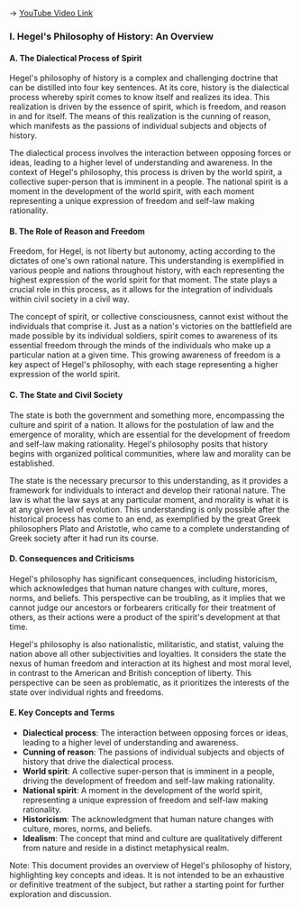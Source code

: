-> [YouTube Video Link](https://www.youtube.com/watch?v=AujF0bbiP_8&list=PL30RAv-0lkxGh5iMfRmZV8wEVeN50K06X&index=28&pp=iAQB)

### I. Hegel's Philosophy of History: An Overview
#### A. The Dialectical Process of Spirit

Hegel's philosophy of history is a complex and challenging doctrine that can be distilled into four key sentences. At its core, history is the dialectical process whereby spirit comes to know itself and realizes its idea. This realization is driven by the essence of spirit, which is freedom, and reason in and for itself. The means of this realization is the cunning of reason, which manifests as the passions of individual subjects and objects of history.

The dialectical process involves the interaction between opposing forces or ideas, leading to a higher level of understanding and awareness. In the context of Hegel's philosophy, this process is driven by the world spirit, a collective super-person that is imminent in a people. The national spirit is a moment in the development of the world spirit, with each moment representing a unique expression of freedom and self-law making rationality.

#### B. The Role of Reason and Freedom

Freedom, for Hegel, is not liberty but autonomy, acting according to the dictates of one's own rational nature. This understanding is exemplified in various people and nations throughout history, with each representing the highest expression of the world spirit for that moment. The state plays a crucial role in this process, as it allows for the integration of individuals within civil society in a civil way.

The concept of spirit, or collective consciousness, cannot exist without the individuals that comprise it. Just as a nation's victories on the battlefield are made possible by its individual soldiers, spirit comes to awareness of its essential freedom through the minds of the individuals who make up a particular nation at a given time. This growing awareness of freedom is a key aspect of Hegel's philosophy, with each stage representing a higher expression of the world spirit.

#### C. The State and Civil Society

The state is both the government and something more, encompassing the culture and spirit of a nation. It allows for the postulation of law and the emergence of morality, which are essential for the development of freedom and self-law making rationality. Hegel's philosophy posits that history begins with organized political communities, where law and morality can be established.

The state is the necessary precursor to this understanding, as it provides a framework for individuals to interact and develop their rational nature. The law is what the law says at any particular moment, and morality is what it is at any given level of evolution. This understanding is only possible after the historical process has come to an end, as exemplified by the great Greek philosophers Plato and Aristotle, who came to a complete understanding of Greek society after it had run its course.

#### D. Consequences and Criticisms

Hegel's philosophy has significant consequences, including historicism, which acknowledges that human nature changes with culture, mores, norms, and beliefs. This perspective can be troubling, as it implies that we cannot judge our ancestors or forbearers critically for their treatment of others, as their actions were a product of the spirit's development at that time.

Hegel's philosophy is also nationalistic, militaristic, and statist, valuing the nation above all other subjectivities and loyalties. It considers the state the nexus of human freedom and interaction at its highest and most moral level, in contrast to the American and British conception of liberty. This perspective can be seen as problematic, as it prioritizes the interests of the state over individual rights and freedoms.

#### E. Key Concepts and Terms

* **Dialectical process**: The interaction between opposing forces or ideas, leading to a higher level of understanding and awareness.
* **Cunning of reason**: The passions of individual subjects and objects of history that drive the dialectical process.
* **World spirit**: A collective super-person that is imminent in a people, driving the development of freedom and self-law making rationality.
* **National spirit**: A moment in the development of the world spirit, representing a unique expression of freedom and self-law making rationality.
* **Historicism**: The acknowledgment that human nature changes with culture, mores, norms, and beliefs.
* **Idealism**: The concept that mind and culture are qualitatively different from nature and reside in a distinct metaphysical realm.

Note: This document provides an overview of Hegel's philosophy of history, highlighting key concepts and ideas. It is not intended to be an exhaustive or definitive treatment of the subject, but rather a starting point for further exploration and discussion.